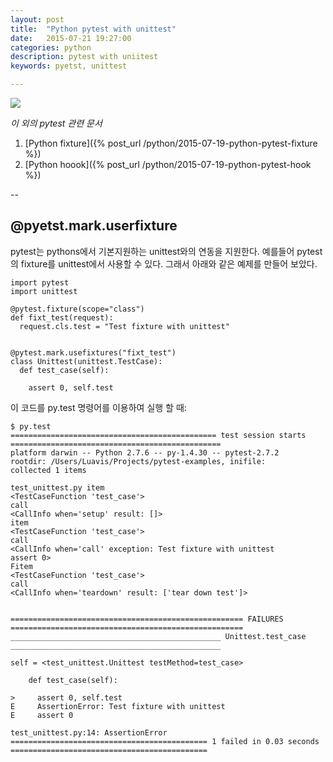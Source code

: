 ```yaml
---
layout: post
title:  "Python pytest with unittest"
date:   2015-07-21 19:27:00
categories: python
description: pytest with uniitest
keywords: pyetst, unittest

---
```


<img src="{{ site_url }}/assets/pytest.png" class="sm-img">

*이 외의 pytest 관련 문서*

1. [Python fixture]({% post_url /python/2015-07-19-python-pytest-fixture %})
1. [Python hoook]({% post_url /python/2015-07-19-python-pytest-hook %})

--

## @pyetst.mark.userfixture

pytest는 pythons에서 기본지원하는 unittest와의 연동을 지원한다. 예를들어 pytest의 fixture를 unittest에서 사용할 수 있다. 그래서 아래와 같은 예제를 만들어 보았다.


    import pytest
    import unittest

    @pytest.fixture(scope="class")
    def fixt_test(request):
      request.cls.test = "Test fixture with unittest"


    @pytest.mark.usefixtures("fixt_test")
    class Unittest(unittest.TestCase):
      def test_case(self):

        assert 0, self.test

이 코드를  py.test 명령어를 이용하여 실행 할 때:

    $ py.test
    ============================================== test session starts ===============================================
    platform darwin -- Python 2.7.6 -- py-1.4.30 -- pytest-2.7.2
    rootdir: /Users/Luavis/Projects/pytest-examples, inifile:
    collected 1 items

    test_unittest.py item
    <TestCaseFunction 'test_case'>
    call
    <CallInfo when='setup' result: []>
    item
    <TestCaseFunction 'test_case'>
    call
    <CallInfo when='call' exception: Test fixture with unittest
    assert 0>
    Fitem
    <TestCaseFunction 'test_case'>
    call
    <CallInfo when='teardown' result: ['tear down test']>


    ==================================================== FAILURES ====================================================
    _______________________________________________ Unittest.test_case _______________________________________________

    self = <test_unittest.Unittest testMethod=test_case>

        def test_case(self):

    >     assert 0, self.test
    E     AssertionError: Test fixture with unittest
    E     assert 0

    test_unittest.py:14: AssertionError
    ============================================ 1 failed in 0.03 seconds ============================================

